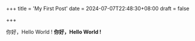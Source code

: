 +++
title = 'My First Post'
date = 2024-07-07T22:48:30+08:00
draft = false

+++

你好，Hello World !
**你好，Hello World !**


